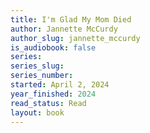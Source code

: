```yaml
---
title: I'm Glad My Mom Died
author: Jannette McCurdy
author_slug: jannette_mccurdy
is_audiobook: false
series: 
series_slug: 
series_number: 
started: April 2, 2024
year_finished: 2024
read_status: Read
layout: book
---
```

